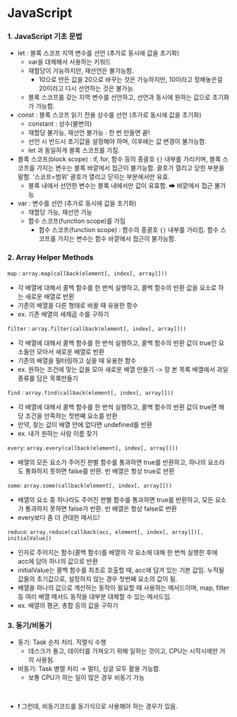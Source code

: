 # JavaScript

<h3> 1. JavaScript 기초 문법 </h3>

- let : 블록 스코프 지역 변수를 선언 (추가로 동시에 값을 초기화)
  - var을 대체해서 사용하는 키워드
  - 재할당이 가능하지만, 재선언은 불가능함.
    - 10으로 만든 값을 20으로 바꾸는 것은 가능하지만, 10이라고 정해놓은걸 20이라고 다시 선언하는 것은 불가능.
  - 블록 스코프를 갖는 지역 변수를 선언하고, 선언과 동시에 원하는 값으로 초기화가 가능함.
- const : 블록 스코프 읽기 전용 상수를 선언 (추가로 동시에 값을 초기화)
  - constant : 상수(불변의)
  - 재할당 불가능, 재선언 불가능 : 한 번 만들면 끝!
  - 선언 시 반드시 초기값을 설정해야 하며, 이후에는 값 변경이 불가능함.
  - let 과 동일하게 블록 스코프를 가짐.
- 블록 스코프(block scope) : if, for, 함수 등의 중괄호 `{}` 내부를 가리키며, 블록 스코프를 가지는 변수는 블록 바깥에서 접근이 불가능함. 괄호가 열리고 닫힌 부분을 말함. ‘스코프=범위’ 괄호가 열리고 닫히는 부분에서만 유효.
  - 블록 내에서 선언한 변수는 블록 내에서만 값이 유효함. ➡ 바깥에서 접근 불가능
- var : 변수를 선언 (추가로 동시에 값을 초기화)
  - 재할당 가능, 재선언 가능
  - 함수 스코프(function scope)를 가짐
    - 함수 스코프(function scope) : 함수의 중괄호 `{}` 내부를 가리킴. 함수 스코프를 가지는 변수는 함수 바깥에서 접근이 불가능함.

<h3> 2. Array Helper Methods </h3>

`map` : `array.map(callback(element[, index[, array]]))` <br>

- 각 배열에 대해서 콜백 함수를 한 번씩 실행하고, 콜백 함수의 반환 값을 요소로 하는 새로운 배열로 반환
- 기존의 배열을 다른 형태로 바꿀 때 유용한 함수
- ex. 기존 배열의 세제곱 수를 구하기

`filter` : `array.filter(callback(element[, index[, array]]))` <br>

- 각 배열에 대해서 콜백 함수를 한 번씩 실행하고, 콜백 함수의 반환 값이 true인 요소들만 모아서 새로운 배열로 반환
- 기존의 배열을 필터링하고 싶을 때 유용한 함수
- ex. 원하는 조건에 맞는 값을 모아 새로운 배열 만들기 -> 장 본 목록 배열에서 과일 종류를 담은 목록만들기

`find` : `array.find(callback(element[, index[, array]]))` <br>

- 각 배열에 대해서 콜백 함수를 한 번씩 실행하고, 콜백 함수의 반환 값이 true면 해당 조건을 만족하는 첫번째 요소를 반환
- 만약, 찾는 값이 배열 안에 없다면 undefined를 반환
- ex. 내가 원하는 사람 이름 찾기

`every`: `array.every(callback(element[, index[, array]]))` <br>

- 배열의 모든 요소가 주어진 판별 함수를 통과하면 true를 반환하고, 하나의 요소라도 통화하지 못하면 false를 반환. 빈 배열은 항상 true로 반환

`some`: `array.some(callback(element[, index[, array]]))` <br>

- 배열의 요소 중 하나라도 주어진 판별 함수를 통과하면 true를 반환하고, 모든 요소가 통과하지 못하면 false가 반환. 빈 배열은 항상 false로 반환
- every보다 좀 더 관대한 메서드!

`reduce`: `array.reduce(callback(acc, element[, index[, array]])[, initialValue])` <br>

- 인자로 주어지는 함수(콜백 함수)를 배열의 각 요소에 대해 한 번씩 실행한 후에 acc에 담아 하나의 값으로 반환
- initialValue는 콜백 함수를 최초로 호출할 때, acc에 담겨 있는 기본 값임. 누적될 값들의 초기값으로, 설정하지 않는 경우 첫번째 요소의 값이 됨.
- 배열을 하나의 값으로 계산하는 동작이 필요할 때 사용하는 메서드이며, map, filter 등 여러 배열 메서드 동작을 대부분 대체할 수 있는 메서드임.
- ex. 배열의 평균, 총합 등의 값을 구하기

<h3> 3. 동기/비동기 </h3>

- 동기: Task 순차 처리. 직렬식 수행
  - 데스크가 돌고, 데이터를 가져오기 위해 일하는 것이고, CPU는 시작시에만 거의 사용됨.
- 비동기: Task 병렬 처리 → 멀티, 싱글 모두 활용 가능함.
  - 보통 CPU가 하는 일이 많은 경우 비동기 가능

<br>

- ❗ 그런데, 비동기코드를 동기식으로 사용해야 하는 경우가 있음.
